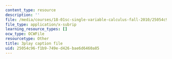 ```yaml
---
content_type: resource
description: ''
file: /media/courses/18-01sc-single-variable-calculus-fall-2010/25054c96f1b9749ed426bae6d6460a85_CXKoCMVqM9s.srt
file_type: application/x-subrip
learning_resource_types: []
ocw_type: OCWFile
resourcetype: Other
title: 3play caption file
uid: 25054c96-f1b9-749e-d426-bae6d6460a85
---
```

